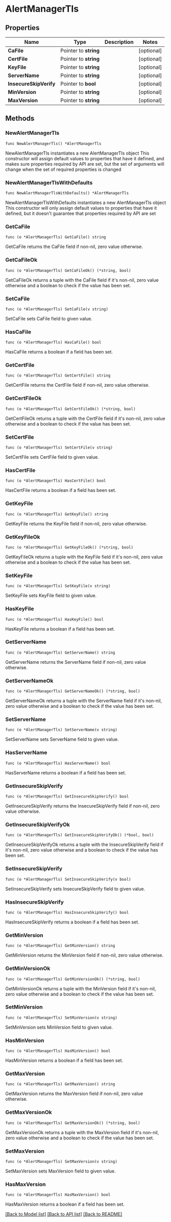 # AlertManagerTls

## Properties

Name | Type | Description | Notes
------------ | ------------- | ------------- | -------------
**CaFile** | Pointer to **string** |  | [optional] 
**CertFile** | Pointer to **string** |  | [optional] 
**KeyFile** | Pointer to **string** |  | [optional] 
**ServerName** | Pointer to **string** |  | [optional] 
**InsecureSkipVerify** | Pointer to **bool** |  | [optional] 
**MinVersion** | Pointer to **string** |  | [optional] 
**MaxVersion** | Pointer to **string** |  | [optional] 

## Methods

### NewAlertManagerTls

`func NewAlertManagerTls() *AlertManagerTls`

NewAlertManagerTls instantiates a new AlertManagerTls object
This constructor will assign default values to properties that have it defined,
and makes sure properties required by API are set, but the set of arguments
will change when the set of required properties is changed

### NewAlertManagerTlsWithDefaults

`func NewAlertManagerTlsWithDefaults() *AlertManagerTls`

NewAlertManagerTlsWithDefaults instantiates a new AlertManagerTls object
This constructor will only assign default values to properties that have it defined,
but it doesn't guarantee that properties required by API are set

### GetCaFile

`func (o *AlertManagerTls) GetCaFile() string`

GetCaFile returns the CaFile field if non-nil, zero value otherwise.

### GetCaFileOk

`func (o *AlertManagerTls) GetCaFileOk() (*string, bool)`

GetCaFileOk returns a tuple with the CaFile field if it's non-nil, zero value otherwise
and a boolean to check if the value has been set.

### SetCaFile

`func (o *AlertManagerTls) SetCaFile(v string)`

SetCaFile sets CaFile field to given value.

### HasCaFile

`func (o *AlertManagerTls) HasCaFile() bool`

HasCaFile returns a boolean if a field has been set.

### GetCertFile

`func (o *AlertManagerTls) GetCertFile() string`

GetCertFile returns the CertFile field if non-nil, zero value otherwise.

### GetCertFileOk

`func (o *AlertManagerTls) GetCertFileOk() (*string, bool)`

GetCertFileOk returns a tuple with the CertFile field if it's non-nil, zero value otherwise
and a boolean to check if the value has been set.

### SetCertFile

`func (o *AlertManagerTls) SetCertFile(v string)`

SetCertFile sets CertFile field to given value.

### HasCertFile

`func (o *AlertManagerTls) HasCertFile() bool`

HasCertFile returns a boolean if a field has been set.

### GetKeyFile

`func (o *AlertManagerTls) GetKeyFile() string`

GetKeyFile returns the KeyFile field if non-nil, zero value otherwise.

### GetKeyFileOk

`func (o *AlertManagerTls) GetKeyFileOk() (*string, bool)`

GetKeyFileOk returns a tuple with the KeyFile field if it's non-nil, zero value otherwise
and a boolean to check if the value has been set.

### SetKeyFile

`func (o *AlertManagerTls) SetKeyFile(v string)`

SetKeyFile sets KeyFile field to given value.

### HasKeyFile

`func (o *AlertManagerTls) HasKeyFile() bool`

HasKeyFile returns a boolean if a field has been set.

### GetServerName

`func (o *AlertManagerTls) GetServerName() string`

GetServerName returns the ServerName field if non-nil, zero value otherwise.

### GetServerNameOk

`func (o *AlertManagerTls) GetServerNameOk() (*string, bool)`

GetServerNameOk returns a tuple with the ServerName field if it's non-nil, zero value otherwise
and a boolean to check if the value has been set.

### SetServerName

`func (o *AlertManagerTls) SetServerName(v string)`

SetServerName sets ServerName field to given value.

### HasServerName

`func (o *AlertManagerTls) HasServerName() bool`

HasServerName returns a boolean if a field has been set.

### GetInsecureSkipVerify

`func (o *AlertManagerTls) GetInsecureSkipVerify() bool`

GetInsecureSkipVerify returns the InsecureSkipVerify field if non-nil, zero value otherwise.

### GetInsecureSkipVerifyOk

`func (o *AlertManagerTls) GetInsecureSkipVerifyOk() (*bool, bool)`

GetInsecureSkipVerifyOk returns a tuple with the InsecureSkipVerify field if it's non-nil, zero value otherwise
and a boolean to check if the value has been set.

### SetInsecureSkipVerify

`func (o *AlertManagerTls) SetInsecureSkipVerify(v bool)`

SetInsecureSkipVerify sets InsecureSkipVerify field to given value.

### HasInsecureSkipVerify

`func (o *AlertManagerTls) HasInsecureSkipVerify() bool`

HasInsecureSkipVerify returns a boolean if a field has been set.

### GetMinVersion

`func (o *AlertManagerTls) GetMinVersion() string`

GetMinVersion returns the MinVersion field if non-nil, zero value otherwise.

### GetMinVersionOk

`func (o *AlertManagerTls) GetMinVersionOk() (*string, bool)`

GetMinVersionOk returns a tuple with the MinVersion field if it's non-nil, zero value otherwise
and a boolean to check if the value has been set.

### SetMinVersion

`func (o *AlertManagerTls) SetMinVersion(v string)`

SetMinVersion sets MinVersion field to given value.

### HasMinVersion

`func (o *AlertManagerTls) HasMinVersion() bool`

HasMinVersion returns a boolean if a field has been set.

### GetMaxVersion

`func (o *AlertManagerTls) GetMaxVersion() string`

GetMaxVersion returns the MaxVersion field if non-nil, zero value otherwise.

### GetMaxVersionOk

`func (o *AlertManagerTls) GetMaxVersionOk() (*string, bool)`

GetMaxVersionOk returns a tuple with the MaxVersion field if it's non-nil, zero value otherwise
and a boolean to check if the value has been set.

### SetMaxVersion

`func (o *AlertManagerTls) SetMaxVersion(v string)`

SetMaxVersion sets MaxVersion field to given value.

### HasMaxVersion

`func (o *AlertManagerTls) HasMaxVersion() bool`

HasMaxVersion returns a boolean if a field has been set.


[[Back to Model list]](../README.md#documentation-for-models) [[Back to API list]](../README.md#documentation-for-api-endpoints) [[Back to README]](../README.md)


